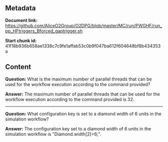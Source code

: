 ## Metadata

**Document link:** https://github.com/AliceO2Group/O2DPG/blob/master/MC/run/PWGHF/run_pp_HFtriggers_Bforced_gaptrigger.sh

**Start chunk id:** 41f18b936b658ae1338c7c9fe1affab53c0b9f047ba612f604648bf8b434353a

## Content

**Question:** What is the maximum number of parallel threads that can be used for the workflow execution according to the command provided?

**Answer:** The maximum number of parallel threads that can be used for the workflow execution according to the command provided is 32.

---

**Question:** What configuration key is set to a diamond width of 6 units in the simulation workflow?

**Answer:** The configuration key set to a diamond width of 6 units in the simulation workflow is "Diamond.width[2]=6;".